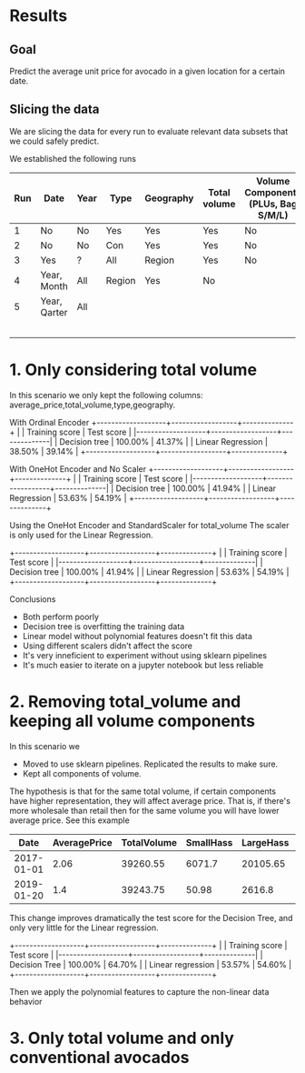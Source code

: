 # Results

## Goal

Predict the average unit price for avocado in a given location for a certain date.

## Slicing the data

We are slicing the data for every run to evaluate relevant data subsets that we could safely 
predict.

We established the following runs

|Run| Date | Year | Type | Geography | Total volume | Volume Components (PLUs, Bag S/M/L) |
|---|------|------|------|-----------|--------------|-------------------------------------|
| 1 | No   |  No  | Yes  |    Yes    |     Yes      |        No                           |
| 2 | No   |  No  | Con  |    Yes    |     Yes      |        No                           |
| 3 | Yes  |  ?   | All  |    Region |     Yes      |        No                           |
| 4 | Year, Month | All  |    Region |     Yes      |        No                           |
| 5 | Year, Qarter| All  |           |              |                                     |
|   |      |      |      |           |              |                                     |
|   |      |      |      |           |              |                                     |
|   |      |      |      |           |              |                                     |
|   |      |      |      |           |              |                                     |
|   |      |      |      |           |              |                                     |

# 1. Only considering total volume

In this scenario we only kept the following columns: average_price,total_volume,type,geography.

With Ordinal Encoder
+-------------------+------------------+--------------+
|                   | Training score   | Test score   |
|-------------------+------------------+--------------|
| Decision tree     | 100.00%          | 41.37%       |
| Linear Regression | 38.50%           | 39.14%       |
+-------------------+------------------+--------------+

With OneHot Encoder and No Scaler
+-------------------+------------------+--------------+
|                   | Training score   | Test score   |
|-------------------+------------------+--------------|
| Decision tree     | 100.00%          | 41.94%       |
| Linear Regression | 53.63%           | 54.19%       |
+-------------------+------------------+--------------+

Using the OneHot Encoder and StandardScaler for total_volume
The scaler is only used for the Linear Regression.

+-------------------+------------------+--------------+
|                   | Training score   | Test score   |
|-------------------+------------------+--------------|
| Decision tree     | 100.00%          | 41.94%       |
| Linear Regression | 53.63%           | 54.19%       |
+-------------------+------------------+--------------+

Conclusions

* Both perform poorly
* Decision tree is overfitting the training data
* Linear model without polynomial features doesn't fit this data
* Using different scalers didn't affect the score
* It's very inneficient to experiment without using sklearn pipelines
* It's much easier to iterate on a jupyter notebook but less reliable

# 2. Removing total_volume and keeping all volume components

In this scenario we 
* Moved to use sklearn pipelines. Replicated the results to make sure.
* Kept all components of volume. 

The hypothesis is that for the same total volume, if certain components have higher representation, they will affect average price. 
That is, if there's more wholesale than retail then for the same volume you will have lower average price. See this example

| Date       | AveragePrice | TotalVolume | SmallHass | LargeHass  | XLargeHass | TotalBags  | SmallBags  | LargeBags  | XLargeBags | Type    | Year | Region   |
|------------|--------------|-------------|-----------|------------|------------|------------|------------|------------|------------|---------|------|----------|
| 2017-01-01 | 2.06         | 39260.55    | 6071.7    | 20105.65   | 1025.49    | 12057.71   | 11934.77   | 122.94     | 0          | organic | 2017 | New York |
| 2019-01-20 | 1.4          | 39243.75    | 50.98     | 2616.8     | 0          | 36575.97   | 24531.82   | 12044.15   | 0          | organic | 2019 | Boston   |

This change improves dramatically the test score for the Decision Tree, and only very little for the Linear regression.

+-------------------+------------------+--------------+
|                   | Training score   | Test score   |
|-------------------+------------------+--------------|
| Decision Tree     | 100.00%          | 64.70%       |
| Linear regression | 53.57%           | 54.60%       |
+-------------------+------------------+--------------+

Then we apply the polynomial features to capture the non-linear data behavior


# 3. Only total volume and only conventional avocados
